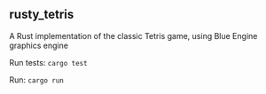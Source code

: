 rusty_tetris
------------

A Rust implementation of the classic Tetris game, using Blue Engine graphics engine

Run tests: `cargo test`

Run: `cargo run`
